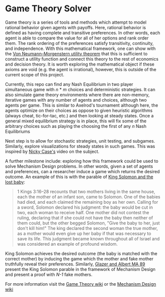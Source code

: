 # Game Theory Solver
Game theory is a series of tools and methods which attempt to model rational behavior given agents with payoffs. Here, rational behavior is defined as having complete and transitive preferences. In other words, each agent is able to compare the value for all of her options and rank order them. The rank ordering of the preferences satisfy transitivity, continuity, and independence. With this mathematical framework, one can show with the [Von Neumann–Morgenstern utility theorem](https://en.wikipedia.org/wiki/Von_Neumann%E2%80%93Morgenstern_utility_theorem) that this is sufficient to construct a utility function and connect this theory to the rest of economics and decision theory. It is worth exploring the mathematical object if these axioms are void (e.g. the agent is irrational), however, this is outside of the current scope of this project.

Currently, this repo can find any Nash Equilibrium in two player simultaneous game with *n* * *m* choices and deterministic strategies. It can also simulate game theory environments where there are non-memory, iterative games with any number of agents and choices, although two agents per game. This is similar to Axelrod's tournament although here, the agents optimize on their choices as oppose to given heuristic algorithms (always cheat, tic-for-tac, etc.) and then looking at steady states. Once a general mixed equilibrium strategy is in place, this will fix some of the arbitrary choices such as playing the choosing the first of any *n* Nash Equilibriums

Next step is to allow for stochastic strategies, unit testing, and subgames. Similarly, explore visualizations for steady states in such games. This was inspired by [Nicky Case's](http://ncase.me/trust/) video on the subject.

A further milestone include: exploring how this framework could be used to solve Mechanism Design problems. In other words, given a set of agents and preferences, can a researcher induce a game which returns the desired outcome. An example of this is with the parable of [King Solomon and the lost baby](https://en.wikipedia.org/wiki/Judgment_of_Solomon):
>1 Kings 3:16–28 recounts that two mothers living in the same house, each the mother of an infant son, came to Solomon. One of the babies had died, and each claimed the remaining boy as her own. Calling for a sword, Solomon declared his judgment: the baby would be cut in two, each woman to receive half. One mother did not contest the ruling, declaring that if she could not have the baby then neither of them could, but the other begged Solomon, "Give the baby to her, just don't kill him!"
The king declared the second woman the true mother, as a mother would even give up her baby if that was necessary to save its life. This judgment became known throughout all of Israel and was considered an example of profound wisdom.

 King Solomon achieves the desired outcome (the baby is matched with the correct mother) by inducing the game which the mother and fake mother truthfully reveal their preferences. Similarly, [Glazer and Albert MA 89](http://citeseerx.ist.psu.edu/viewdoc/download?doi=10.1.1.397.1288&rep=rep1&type=pdf) present the King Solomon parable in the framework of Mechanism Design and present a proof with *N-1* fake mothers.

For more information visit the [Game Theory wiki](https://en.wikipedia.org/wiki/Game_theory) or the [Mechanism Design wiki](https://en.wikipedia.org/wiki/Mechanism_design)
